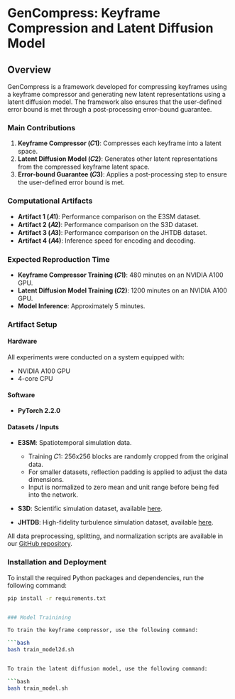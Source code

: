 # GenCompress: Keyframe Compression and Latent Diffusion Model

## Overview

GenCompress is a framework developed for compressing keyframes using a keyframe compressor and generating new latent representations using a latent diffusion model. The framework also ensures that the user-defined error bound is met through a post-processing error-bound guarantee.

### Main Contributions

1. **Keyframe Compressor (𝐶1)**: Compresses each keyframe into a latent space.
2. **Latent Diffusion Model (𝐶2)**: Generates other latent representations from the compressed keyframe latent space.
3. **Error-bound Guarantee (𝐶3)**: Applies a post-processing step to ensure the user-defined error bound is met.

### Computational Artifacts

- **Artifact 1 (𝐴1)**: Performance comparison on the E3SM dataset.
- **Artifact 2 (𝐴2)**: Performance comparison on the S3D dataset.
- **Artifact 3 (𝐴3)**: Performance comparison on the JHTDB dataset.
- **Artifact 4 (𝐴4)**: Inference speed for encoding and decoding.

### Expected Reproduction Time

- **Keyframe Compressor Training (𝐶1)**: 480 minutes on an NVIDIA A100 GPU.
- **Latent Diffusion Model Training (𝐶2)**: 1200 minutes on an NVIDIA A100 GPU.
- **Model Inference**: Approximately 5 minutes.

### Artifact Setup

#### Hardware
All experiments were conducted on a system equipped with:
- NVIDIA A100 GPU
- 4-core CPU

#### Software
- **PyTorch 2.2.0**

#### Datasets / Inputs
- **E3SM**: Spatiotemporal simulation data.
  - Training 𝐶1: 256x256 blocks are randomly cropped from the original data.
  - For smaller datasets, reflection padding is applied to adjust the data dimensions.
  - Input is normalized to zero mean and unit range before being fed into the network.

- **S3D**: Scientific simulation dataset, available [here](https://link_to_s3d_dataset).
- **JHTDB**: High-fidelity turbulence simulation dataset, available [here](https://link_to_jhtdb_dataset).

All data preprocessing, splitting, and normalization scripts are available in our [GitHub repository](https://github.com/Shaw-git/GenCompress).

### Installation and Deployment

To install the required Python packages and dependencies, run the following command:

```bash
pip install -r requirements.txt


### Model Trainining

To train the keyframe compressor, use the following command:

```bash
bash train_model2d.sh


To train the latent diffusion model, use the following command:

```bash
bash train_model.sh